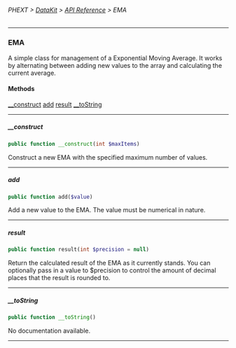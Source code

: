 ###### PHEXT > [DataKit](../README.md) > [API Reference](index.md) > EMA
------
### EMA
A simple class for management of a Exponential Moving Average. It works by alternating between adding new values to the array and calculating the current average.
#### Methods
[__construct](#__construct)
[add](#add)
[result](#result)
[__toString](#__tostring)

------
##### __construct
```php
public function __construct(int $maxItems) 
```
Construct a new EMA with the specified maximum number of values.


------
##### add
```php
public function add($value) 
```
Add a new value to the EMA. The value must be numerical in nature.


------
##### result
```php
public function result(int $precision = null) 
```
Return the calculated result of the EMA as it currently stands. You can optionally pass in a value to $precision to control the amount of decimal places that the result is rounded to.


------
##### __toString
```php
public function __toString() 
```
No documentation available.


------

